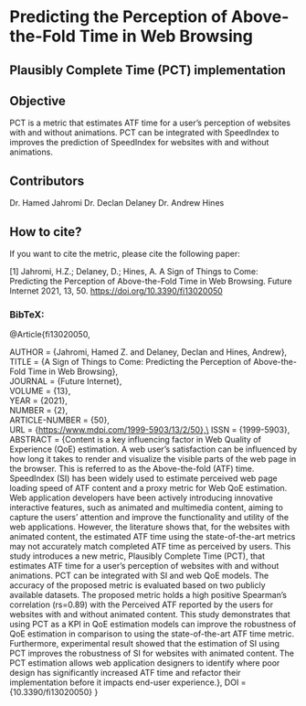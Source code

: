 # Predicting the Perception of Above-the-Fold Time in Web Browsing

## Plausibly Complete Time (PCT) implementation

## Objective
PCT is a metric that estimates ATF time for a user’s perception of websites with and without animations. PCT can be integrated with SpeedIndex to  improves the prediction  of SpeedIndex for websites with and without animations.

## Contributors
Dr. Hamed Jahromi
Dr. Declan Delaney
Dr. Andrew Hines 

## How to cite?

If you want to cite the metric, please cite the following paper:

[1] Jahromi, H.Z.; Delaney, D.; Hines, A. A Sign of Things to Come: Predicting the Perception of Above-the-Fold Time in Web Browsing. Future Internet 2021, 13, 50. https://doi.org/10.3390/fi13020050

### BibTeX:
@Article{fi13020050,

AUTHOR = {Jahromi, Hamed Z. and Delaney, Declan and Hines, Andrew},\
TITLE = {A Sign of Things to Come: Predicting the Perception of Above-the-Fold Time in Web Browsing},\
JOURNAL = {Future Internet},\
VOLUME = {13},\
YEAR = {2021},\
NUMBER = {2},\
ARTICLE-NUMBER = {50},\
URL = {https://www.mdpi.com/1999-5903/13/2/50},\
ISSN = {1999-5903},\
ABSTRACT = {Content is a key influencing factor in Web Quality of Experience (QoE) estimation. A web user’s satisfaction can be influenced by how long it takes to render and visualize the visible parts of the web page in the browser. This is referred to as the Above-the-fold (ATF) time. SpeedIndex (SI) has been widely used to estimate perceived web page loading speed of ATF content and a proxy metric for Web QoE estimation. Web application developers have been actively introducing innovative interactive features, such as animated and multimedia content, aiming to capture the users’ attention and improve the functionality and utility of the web applications. However, the literature shows that, for the websites with animated content, the estimated ATF time using the state-of-the-art metrics may not accurately match completed ATF time as perceived by users. This study introduces a new metric, Plausibly Complete Time (PCT), that estimates ATF time for a user’s perception of websites with and without animations. PCT can be integrated with SI and web QoE models. The accuracy of the proposed metric is evaluated based on two publicly available datasets. The proposed metric holds a high positive Spearman’s correlation (rs=0.89) with the Perceived ATF reported by the users for websites with and without animated content. This study demonstrates that using PCT as a KPI in QoE estimation models can improve the robustness of QoE estimation in comparison to using the state-of-the-art ATF time metric. Furthermore, experimental result showed that the estimation of SI using PCT improves the robustness of SI for websites with animated content. The PCT estimation allows web application designers to identify where poor design has significantly increased ATF time and refactor their implementation before it impacts end-user experience.},
DOI = {10.3390/fi13020050}
}



